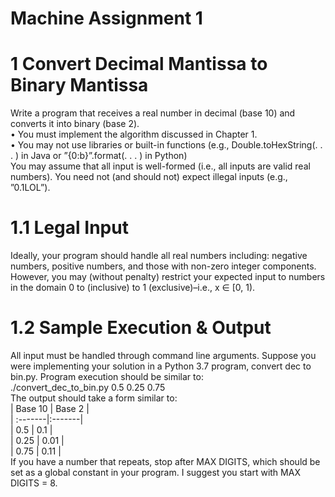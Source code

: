 # Machine Assignment 1
# 1 Convert Decimal Mantissa to Binary Mantissa
Write a program that receives a real number in decimal (base 10) and converts it into binary (base 2).
<br />   • You must implement the algorithm discussed in Chapter 1.
<br />   • You may not use libraries or built-in functions (e.g., Double.toHexString(. . . ) in Java or ”{0:b}”.format(. . . ) in Python)
<br />You may assume that all input is well-formed (i.e., all inputs are valid real numbers). You need not (and should not) expect illegal inputs (e.g., ”0.1LOL”).
# 1.1 Legal Input
Ideally, your program should handle all real numbers including: negative numbers, positive numbers, and those with non-zero integer components. However, you may (without penalty) restrict your expected input to numbers in the domain 0 to (inclusive) to 1 (exclusive)–i.e., x ∈ [0, 1).
# 1.2 Sample Execution & Output
All input must be handled through command line arguments. Suppose you were implementing your solution in a Python 3.7 program, convert dec to bin.py. Program execution should be similar to:
<br />./convert_dec_to_bin.py 0.5 0.25 0.75
<br />The output should take a form similar to:
<br />| Base 10 | Base 2 |
<br />| :-------|:-------|
<br />| 0.5     | 0.1    |
<br />| 0.25    | 0.01   |
<br />| 0.75    | 0.11   |
<br />If you have a number that repeats, stop after MAX DIGITS, which should be set as a global constant in your program. I suggest you start with MAX DIGITS = 8.
